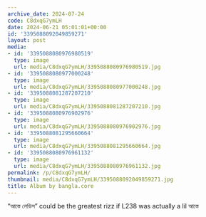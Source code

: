 ```yaml
---
archive_date: 2024-07-24
code: C8dxqG7ymLH
date: 2024-06-21 05:01:01+00:00
id: '3395088092049859271'
layout: post
media:
- id: '3395088080976980519'
  type: image
  url: media/C8dxqG7ymLH/3395088080976980519.jpg
- id: '3395088080977000248'
  type: image
  url: media/C8dxqG7ymLH/3395088080977000248.jpg
- id: '3395088081287207210'
  type: image
  url: media/C8dxqG7ymLH/3395088081287207210.jpg
- id: '3395088080976902976'
  type: image
  url: media/C8dxqG7ymLH/3395088080976902976.jpg
- id: '3395088081295660664'
  type: image
  url: media/C8dxqG7ymLH/3395088081295660664.jpg
- id: '3395088080976961132'
  type: image
  url: media/C8dxqG7ymLH/3395088080976961132.jpg
permalink: /p/C8dxqG7ymLH/
thumbnail: media/C8dxqG7ymLH/3395088092049859271.jpg
title: Album by bangla.core
---
```


“আস্তে লেডিস”  could  be the greatest rizz if L238 was actually a lil আস্তে